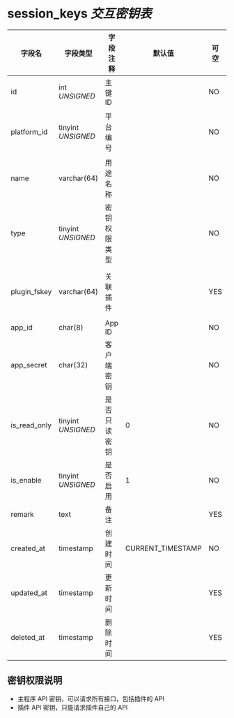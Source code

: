 # session_keys *交互密钥表*

| 字段名 | 字段类型 | 字段注释 | 默认值 | 可空 | 备注 |
| --- | --- | --- | --- | --- | --- |
| id | int *UNSIGNED* | 主键 ID |  | NO | 自动递赠 |
| platform_id | tinyint *UNSIGNED* | 平台编号 |  | NO | 关联键名 [configs->item_key = platforms](../dictionary/platforms.md) |
| name | varchar(64) | 用途名称 |  | NO |  |
| type | tinyint *UNSIGNED* | 密钥权限类型 |  | NO | 1.主程 API / 2.管理 API / 3.插件 API |
| plugin_fskey | varchar(64) | 关联插件 |  | YES | 插件 API 专用，关联字段 [plugins->fskey](../plugins/plugins.md) |
| app_id | char(8) | App ID |  | NO | 自动生成 |
| app_secret | char(32) | 客户端密钥 |  | NO | 自动生成，加密存储数据库中 |
| is_read_only | tinyint *UNSIGNED* | 是否只读密钥 | 0 | NO | 0.否 / 1.是 |
| is_enable | tinyint *UNSIGNED* | 是否启用 | 1 | NO | 0.停用 / 1.启用 |
| remark | text | 备注 |  | YES |  |
| created_at | timestamp | 创建时间 | CURRENT_TIMESTAMP | NO |  |
| updated_at | timestamp | 更新时间 |  | YES |  |
| deleted_at | timestamp | 删除时间 |  | YES |  |

## 密钥权限说明

- 主程序 API 密钥，可以请求所有接口，包括插件的 API
- 插件 API 密钥，只能请求插件自己的 API